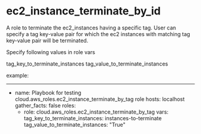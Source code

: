ec2_instance_terminate_by_id
==================

A role to terminate the ec2_instances having a specific tag.
User can specify a tag key-value pair for which the ec2 instances with matching tag key-value pair
will be terminated.

Specify following values in role vars

tag_key_to_terminate_instances
tag_value_to_terminate_instances

example:

---
- name: Playbook for testing cloud.aws_roles.ec2_instance_terminate_by_tag role
  hosts: localhost
  gather_facts: false
  roles:
    - role: cloud.aws_roles.ec2_instance_terminate_by_tag
      vars:
          tag_key_to_terminate_instances: instances-to-terminate
          tag_value_to_terminate_instances: "True"
